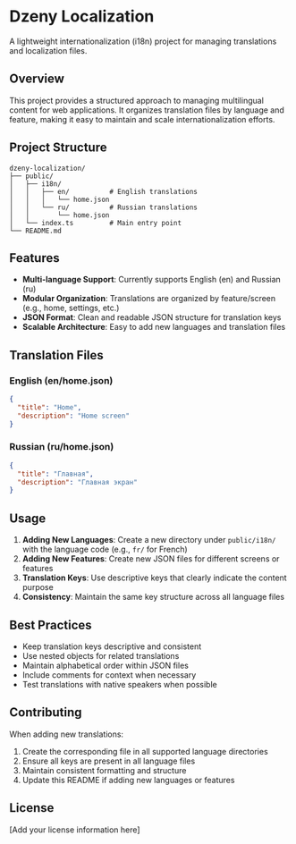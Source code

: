 # Dzeny Localization

A lightweight internationalization (i18n) project for managing translations and localization files.

## Overview

This project provides a structured approach to managing multilingual content for web applications. It organizes translation files by language and feature, making it easy to maintain and scale internationalization efforts.

## Project Structure

```
dzeny-localization/
├── public/
│   ├── i18n/
│   │   ├── en/          # English translations
│   │   │   └── home.json
│   │   └── ru/          # Russian translations
│   │       └── home.json
│   └── index.ts         # Main entry point
└── README.md
```

## Features

- **Multi-language Support**: Currently supports English (en) and Russian (ru)
- **Modular Organization**: Translations are organized by feature/screen (e.g., home, settings, etc.)
- **JSON Format**: Clean and readable JSON structure for translation keys
- **Scalable Architecture**: Easy to add new languages and translation files

## Translation Files

### English (en/home.json)
```json
{
  "title": "Home",
  "description": "Home screen"
}
```

### Russian (ru/home.json)
```json
{
  "title": "Главная",
  "description": "Главная экран"
}
```

## Usage

1. **Adding New Languages**: Create a new directory under `public/i18n/` with the language code (e.g., `fr/` for French)
2. **Adding New Features**: Create new JSON files for different screens or features
3. **Translation Keys**: Use descriptive keys that clearly indicate the content purpose
4. **Consistency**: Maintain the same key structure across all language files

## Best Practices

- Keep translation keys descriptive and consistent
- Use nested objects for related translations
- Maintain alphabetical order within JSON files
- Include comments for context when necessary
- Test translations with native speakers when possible

## Contributing

When adding new translations:
1. Create the corresponding file in all supported language directories
2. Ensure all keys are present in all language files
3. Maintain consistent formatting and structure
4. Update this README if adding new languages or features

## License

[Add your license information here]
